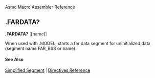 Asmc Macro Assembler Reference

## .FARDATA?

**.FARDATA?** [[name]]

When used with .MODEL, starts a far data segment for uninitialized data (segment name FAR_BSS or name).

#### See Also

[Simplified Segment](simplified-segment.md) | [Directives Reference](readme.md)
